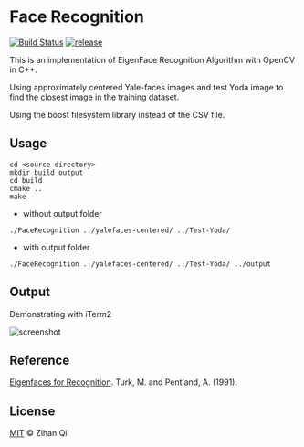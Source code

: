 # Face Recognition

[![Build Status](https://travis-ci.org/MuteBardTison/FaceRecognition.svg?branch=master)](https://travis-ci.org/MuteBardTison/FaceRecognition)
[![release](http://github-release-version.herokuapp.com/github/MuteBardTison/FaceRecognition/release.svg?style=flat)](https://github.com/MuteBardTison/FaceRecognition/releases)

This is an implementation of EigenFace Recognition Algorithm with OpenCV in C++.

Using approximately centered Yale-faces images and test Yoda image to find the closest image in the training dataset.

Using the boost filesystem library instead of the CSV file.

## Usage

```
cd <source directory>
mkdir build output
cd build
cmake ..
make
```
- without output folder

```
./FaceRecognition ../yalefaces-centered/ ../Test-Yoda/
```
- with output folder

```
./FaceRecognition ../yalefaces-centered/ ../Test-Yoda/ ../output
```

## Output

Demonstrating with iTerm2

![screenshot](https://user-images.githubusercontent.com/25029380/32647150-3cfd9df6-c5f0-11e7-939c-4d17654bba77.png)

## Reference

[Eigenfaces for Recognition](https://s3.amazonaws.com/academia.edu.documents/30894770/jcn.pdf?AWSAccessKeyId=AKIAIWOWYYGZ2Y53UL3A&Expires=1510301188&Signature=EOTg9mAN2ZdIbl4OqyYD1ZWeC4c%3D&response-content-disposition=inline%3B%20filename%3DEigenfaces_for_Recognition.pdf). Turk, M. and Pentland, A. (1991). 

## License

  [MIT](https://github.com/MuteBardTison/FaceRecognition/blob/master/LICENSE) © Zihan Qi
